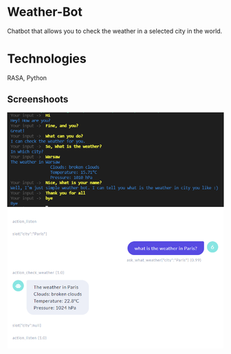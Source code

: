 # Weather-Bot
Chatbot that allows you to check the weather in a selected city in the world.

# Technologies
RASA, Python

## Screenshoots
<div style="text-align:center"><img src=https://raw.githubusercontent.com/filip6464/Weather-Bot/master/demo.png /></div>
<div style="text-align:center"><img src=https://raw.githubusercontent.com/filip6464/Weather-Bot/master/demo2.png /></div>


